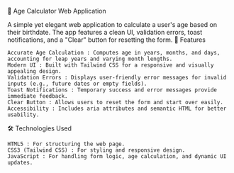 🎉 Age Calculator Web Application 

A simple yet elegant web application to calculate a user's age based on their birthdate. The app features a clean UI, validation errors, toast notifications, and a "Clear" button for resetting the form. 
🌟 Features 

    Accurate Age Calculation : Computes age in years, months, and days, accounting for leap years and varying month lengths.
    Modern UI : Built with Tailwind CSS for a responsive and visually appealing design.
    Validation Errors : Displays user-friendly error messages for invalid inputs (e.g., future dates or empty fields).
    Toast Notifications : Temporary success and error messages provide immediate feedback.
    Clear Button : Allows users to reset the form and start over easily.
    Accessibility : Includes aria attributes and semantic HTML for better usability.
     

🛠️ Technologies Used 

    HTML5 : For structuring the web page.
    CSS3 (Tailwind CSS) : For styling and responsive design.
    JavaScript : For handling form logic, age calculation, and dynamic UI updates.
     